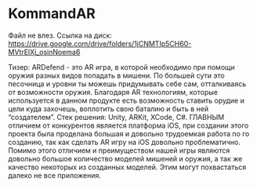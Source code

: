 # KommandAR

Файл не влез. Ссылка на диск: https://drive.google.com/drive/folders/1jCNMTIp5CH60-MVtrElXj_osinNoema6

Тизер:
ARDefend - это AR игра, в которой необходимо при помощи оружия разных видов попадать в мишени. По большей сути это песочница и уровни ты можешь придумывать себе сам, отталкиваясь от возможности оружия. Благодаря AR технологиям, которые используется в данном продукте есть возможность ставить орудие и цели куда захочешь, воплотить свою баталию и быть в ней “создателем”. Стек решения: Unity, ARKit, XCode, C#. ГЛАВНЫМ отличием от конкурентов является платформа iOS, при создании этого проекта была проделана большая и довольно трудоемкая работа по го созданию, так как сделать AR игру на iOS довольно проблематично. Помимо этого отличием и преимуществом нашей игры являются довольно большое количество моделей мишеней и оружия, а так же качество некоторых из созданных моделей. Этим могут похвастаться далеко не все приложения.
